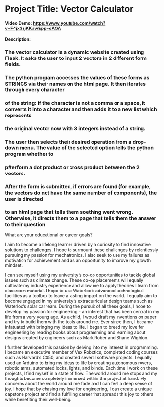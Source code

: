 # Project Title: Vector Calculator
#### Video Demo:  https://www.youtube.com/watch?v=F4jx3zjKKaw&pp=sAQA
#### Description:
### The vector calculator is a dynamic website created using Flask. It asks the user to input 2 vectors in 2 different form fields.
### The python program accesses the values of these forms as STRINGS via their names on the html page. It then iterates through every character
### of the string: if the character is not a comma or a space, it converts it into a character and then adds it to a new list which represents
### the original vector now with 3 integers instead of a string. 

### The user then selects their desired operation from a drop-down menu. The value of the selected option tells the python program whether to 
### p#erform a dot product or cross product between the 2 vectors. 

### After the form is submitted, if errors are found (for example, the vectors do not have the same number of components), the user is directed
### to an html page that tells them soething went wrong. Otherwise, it directs them to a page that tells them the answer to their question

What are your educational or career goals? 

I aim to become a lifelong learner driven by a curiosity to find innovative solutions to challenges. I hope to surmount these challenges by relentlessly pursuing my passion for mechatronics. I also seek to use my failures as motivation for achievement and as an opportunity to improve my growth mindset. 

I can see myself using my university’s co-op opportunities to tackle global issues such as climate change. These co-op placements will equally cultivate my industry experience and allow me to apply theories I learn from classroom material. I hope to use Waterloo’s advanced technological facilities as a toolbox to leave a lasting impact on the world. I equally aim to become engaged in my university’s extracurricular design teams such as Waterloo’s solar car team. 
During the pursuit of all these goals, I hope to develop my passion for engineering - an interest that has been central in my life from a very young age. As a child, I would draft my inventions on paper and try to build them with the tools around me. Ever since then, I became infatuated with bringing my ideas to life. I began to breed my love for engineering by reading books about programming and learning about designs created by engineers such as Mark Rober and Shane Wighton. 

I further developed this passion by delving into my interest in programming. I became an executive member of Vex Robotics, completed coding courses such as Harvard’s CS50, and created several software projects. I equally used an Arduino to bring my ideas to life by creating autonomous rovers, robotic arms, automated locks, lights, and blinds. Each time I work on these projects, I find myself in a state of flow. The world around me stops and my thoughts become completely immersed within the project at hand. My concerns about the world around me fade and I can feel a deep sense of joy. I hope that by chasing my love for engineering, I can create a unique capstone project and find a fulfilling career that spreads this joy to others while benefiting their well-being.
